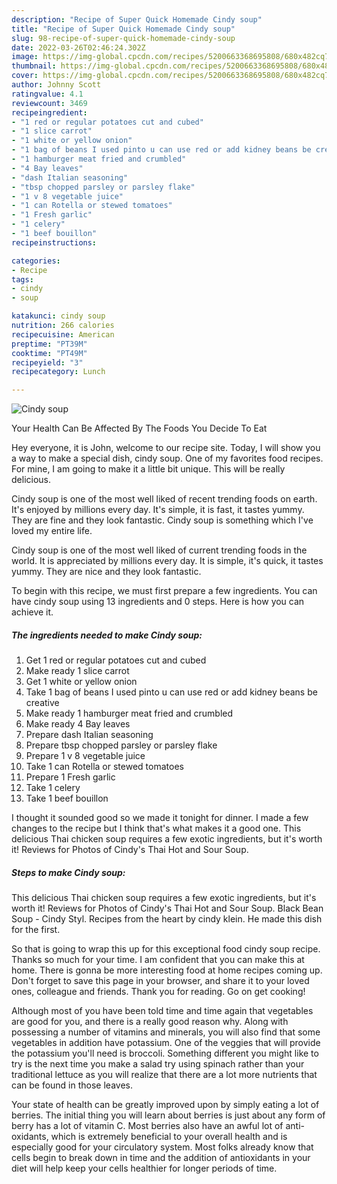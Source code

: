 ```yaml
---
description: "Recipe of Super Quick Homemade Cindy soup"
title: "Recipe of Super Quick Homemade Cindy soup"
slug: 98-recipe-of-super-quick-homemade-cindy-soup
date: 2022-03-26T02:46:24.302Z
image: https://img-global.cpcdn.com/recipes/5200663368695808/680x482cq70/cindy-soup-recipe-main-photo.jpg
thumbnail: https://img-global.cpcdn.com/recipes/5200663368695808/680x482cq70/cindy-soup-recipe-main-photo.jpg
cover: https://img-global.cpcdn.com/recipes/5200663368695808/680x482cq70/cindy-soup-recipe-main-photo.jpg
author: Johnny Scott
ratingvalue: 4.1
reviewcount: 3469
recipeingredient:
- "1 red or regular potatoes cut and cubed"
- "1 slice carrot"
- "1 white or yellow onion"
- "1 bag of beans I used pinto u can use red or add kidney beans be creative"
- "1 hamburger meat fried and crumbled"
- "4 Bay leaves"
- "dash Italian seasoning"
- "tbsp chopped parsley or parsley flake"
- "1 v 8 vegetable juice"
- "1 can Rotella or stewed tomatoes"
- "1 Fresh garlic"
- "1 celery"
- "1 beef bouillon"
recipeinstructions:

categories:
- Recipe
tags:
- cindy
- soup

katakunci: cindy soup 
nutrition: 266 calories
recipecuisine: American
preptime: "PT39M"
cooktime: "PT49M"
recipeyield: "3"
recipecategory: Lunch

---
```



![Cindy soup](https://img-global.cpcdn.com/recipes/5200663368695808/680x482cq70/cindy-soup-recipe-main-photo.jpg)

Your Health Can Be Affected By The Foods You Decide To Eat

Hey everyone, it is John, welcome to our recipe site. Today, I will show you a way to make a special dish, cindy soup. One of my favorites food recipes. For mine, I am going to make it a little bit unique. This will be really delicious.

Cindy soup is one of the most well liked of recent trending foods on earth. It's enjoyed by millions every day. It's simple, it is fast, it tastes yummy. They are fine and they look fantastic. Cindy soup is something which I've loved my entire life.

Cindy soup is one of the most well liked of current trending foods in the world. It is appreciated by millions every day. It is simple, it&#39;s quick, it tastes yummy. They are nice and they look fantastic.


To begin with this recipe, we must first prepare a few ingredients. You can have cindy soup using 13 ingredients and 0 steps. Here is how you can achieve it.

<!--inarticleads1-->

##### The ingredients needed to make Cindy soup:

1. Get 1 red or regular potatoes cut and cubed
1. Make ready 1 slice carrot
1. Get 1 white or yellow onion
1. Take 1 bag of beans I used pinto u can use red or add kidney beans be creative
1. Make ready 1 hamburger meat fried and crumbled
1. Make ready 4 Bay leaves
1. Prepare dash Italian seasoning
1. Prepare tbsp chopped parsley or parsley flake
1. Prepare 1 v 8 vegetable juice
1. Take 1 can Rotella or stewed tomatoes
1. Prepare 1 Fresh garlic
1. Take 1 celery
1. Take 1 beef bouillon


I thought it sounded good so we made it tonight for dinner. I made a few changes to the recipe but I think that&#39;s what makes it a good one. This delicious Thai chicken soup requires a few exotic ingredients, but it&#39;s worth it! Reviews for Photos of Cindy&#39;s Thai Hot and Sour Soup. 

<!--inarticleads2-->

##### Steps to make Cindy soup:



This delicious Thai chicken soup requires a few exotic ingredients, but it&#39;s worth it! Reviews for Photos of Cindy&#39;s Thai Hot and Sour Soup. Black Bean Soup - Cindy Styl. Recipes from the heart by cindy klein. He made this dish for the first. 

So that is going to wrap this up for this exceptional food cindy soup recipe. Thanks so much for your time. I am confident that you can make this at home. There is gonna be more interesting food at home recipes coming up. Don't forget to save this page in your browser, and share it to your loved ones, colleague and friends. Thank you for reading. Go on get cooking!

Although most of you have been told time and time again that vegetables are good for you, and there is a really good reason why. Along with possessing a number of vitamins and minerals, you will also find that some vegetables in addition have potassium. One of the veggies that will provide the potassium you'll need is broccoli. Something different you might like to try is the next time you make a salad try using spinach rather than your traditional lettuce as you will realize that there are a lot more nutrients that can be found in those leaves.

Your state of health can be greatly improved upon by simply eating a lot of berries. The initial thing you will learn about berries is just about any form of berry has a lot of vitamin C. Most berries also have an awful lot of anti-oxidants, which is extremely beneficial to your overall health and is especially good for your circulatory system. Most folks already know that cells begin to break down in time and the addition of antioxidants in your diet will help keep your cells healthier for longer periods of time.
